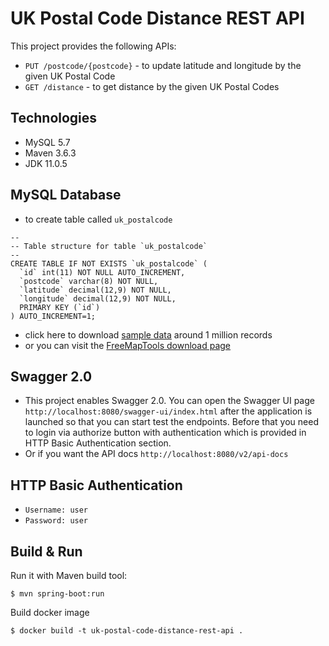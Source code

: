 # UK Postal Code Distance REST API

This project provides the following APIs:

- `PUT /postcode/{postcode}` - to update latitude and longitude by the given UK Postal Code
- `GET /distance` - to get distance by the given UK Postal Codes

## Technologies
- MySQL 5.7
- Maven 3.6.3
- JDK 11.0.5

## MySQL Database
- to create table called `uk_postalcode`
```
--
-- Table structure for table `uk_postalcode`
--
CREATE TABLE IF NOT EXISTS `uk_postalcode` (
  `id` int(11) NOT NULL AUTO_INCREMENT,
  `postcode` varchar(8) NOT NULL,
  `latitude` decimal(12,9) NOT NULL,
  `longitude` decimal(12,9) NOT NULL,
  PRIMARY KEY (`id`)
) AUTO_INCREMENT=1;
```
- click here to download [sample data](https://www.freemaptools.com/download/full-postcodes/ukpostcodesmysql.zip) around 1 million records
- or you can visit the [FreeMapTools download page](https://www.freemaptools.com/download-uk-postcode-lat-lng.htm)

## Swagger 2.0
- This project enables Swagger 2.0. You can open the Swagger UI page `http://localhost:8080/swagger-ui/index.html` after the application is launched so that you can start test the endpoints. Before that you need to login via authorize button with authentication which is provided in HTTP Basic Authentication section.
- Or if you want the API docs `http://localhost:8080/v2/api-docs`

## HTTP Basic Authentication
- `Username: user`
- `Password: user`

## Build & Run

Run it with Maven build tool:
```
$ mvn spring-boot:run
```

Build docker image
```
$ docker build -t uk-postal-code-distance-rest-api .
```
